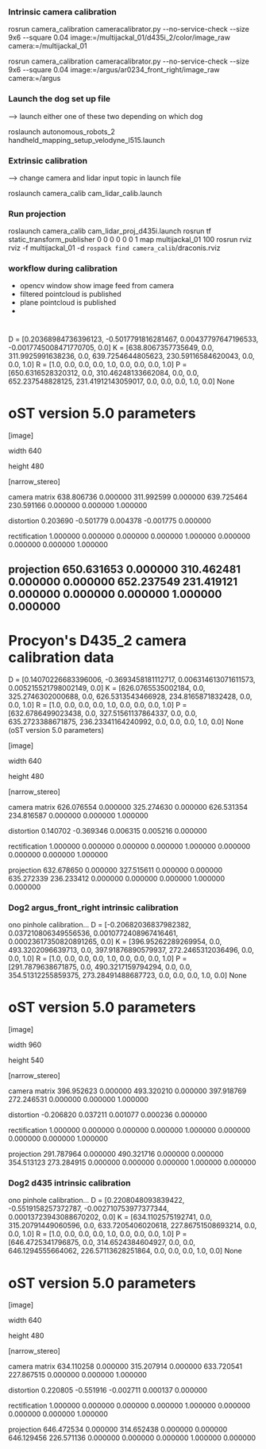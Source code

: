 
### Intrinsic camera calibration
rosrun camera_calibration cameracalibrator.py --no-service-check --size 9x6 --square 0.04 image:=/multijackal_01/d435i_2/color/image_raw camera:=/multijackal_01

rosrun camera_calibration cameracalibrator.py --no-service-check --size 9x6 --square 0.04 image:=/argus/ar0234_front_right/image_raw camera:=/argus

### Launch the dog set up file
--> launch either one of these two depending on which dog

roslaunch autonomous_robots_2 handheld_mapping_setup_velodyne_l515.launch

### Extrinsic calibration
--> change camera and lidar input topic in launch file

roslaunch camera_calib cam_lidar_calib.launch

### Run projection
roslaunch camera_calib cam_lidar_proj_d435i.launch
rosrun tf static_transform_publisher 0 0 0 0 0 0 1 map multijackal_01 100
rosrun rviz rviz -f multijackal_01 -d `rospack find camera_calib`/draconis.rviz


### workflow during calibration

- opencv window show image feed from camera
- filtered pointcloud is published
- plane pointcloud is published
- 



# 
D = [0.20368984736396123, -0.5017791816281467, 0.00437797647196533, -0.0017745008471770705, 0.0]
K = [638.8067357735649, 0.0, 311.9925991638236, 0.0, 639.7254644805623, 230.59116584620043, 0.0, 0.0, 1.0]
R = [1.0, 0.0, 0.0, 0.0, 1.0, 0.0, 0.0, 0.0, 1.0]
P = [650.6316528320312, 0.0, 310.46248133662084, 0.0, 0.0, 652.237548828125, 231.41912143059017, 0.0, 0.0, 0.0, 1.0, 0.0]
None
# oST version 5.0 parameters


[image]

width
640

height
480

[narrow_stereo]

camera matrix
638.806736 0.000000 311.992599
0.000000 639.725464 230.591166
0.000000 0.000000 1.000000

distortion
0.203690 -0.501779 0.004378 -0.001775 0.000000

rectification
1.000000 0.000000 0.000000
0.000000 1.000000 0.000000
0.000000 0.000000 1.000000

projection
650.631653 0.000000 310.462481 0.000000
0.000000 652.237549 231.419121 0.000000
0.000000 0.000000 1.000000 0.000000
--------------------------------------------------






# Procyon's D435_2 camera calibration data

D = [0.14070226683396006, -0.3693458181112717, 0.006314613071611573, 0.005215521798002149, 0.0]
K = [626.0765535002184, 0.0, 325.2746302000688, 0.0, 626.5313543466928, 234.8165871832428, 0.0, 0.0, 1.0]
R = [1.0, 0.0, 0.0, 0.0, 1.0, 0.0, 0.0, 0.0, 1.0]
P = [632.6786499023438, 0.0, 327.51561137864337, 0.0, 0.0, 635.2723388671875, 236.23341164240992, 0.0, 0.0, 0.0, 1.0, 0.0]
None
(oST version 5.0 parameters)


[image]

width
640

height
480

[narrow_stereo]

camera matrix
626.076554 0.000000 325.274630
0.000000 626.531354 234.816587
0.000000 0.000000 1.000000

distortion
0.140702 -0.369346 0.006315 0.005216 0.000000

rectification
1.000000 0.000000 0.000000
0.000000 1.000000 0.000000
0.000000 0.000000 1.000000

projection
632.678650 0.000000 327.515611 0.000000
0.000000 635.272339 236.233412 0.000000
0.000000 0.000000 1.000000 0.000000


### Dog2 argus_front_right intrinsic calibration

ono pinhole calibration...
D = [-0.20682036837982382, 0.037210806349556536, 0.0010772408967416461, 0.00023617350820891265, 0.0]
K = [396.95262289269954, 0.0, 493.3202096639713, 0.0, 397.91876890579937, 272.2465312036496, 0.0, 0.0, 1.0]
R = [1.0, 0.0, 0.0, 0.0, 1.0, 0.0, 0.0, 0.0, 1.0]
P = [291.7879638671875, 0.0, 490.3217159794294, 0.0, 0.0, 354.51312255859375, 273.28491488687723, 0.0, 0.0, 0.0, 1.0, 0.0]
None
# oST version 5.0 parameters


[image]

width
960

height
540

[narrow_stereo]

camera matrix
396.952623 0.000000 493.320210
0.000000 397.918769 272.246531
0.000000 0.000000 1.000000

distortion
-0.206820 0.037211 0.001077 0.000236 0.000000

rectification
1.000000 0.000000 0.000000
0.000000 1.000000 0.000000
0.000000 0.000000 1.000000

projection
291.787964 0.000000 490.321716 0.000000
0.000000 354.513123 273.284915 0.000000
0.000000 0.000000 1.000000 0.000000


### Dog2 d435 intrinsic calibration
ono pinhole calibration...
D = [0.2208048093839422, -0.5519158257372787, -0.002710753977377344, 0.00013723943088670202, 0.0]
K = [634.1102575192741, 0.0, 315.20791449060596, 0.0, 633.7205406020618, 227.86751508693214, 0.0, 0.0, 1.0]
R = [1.0, 0.0, 0.0, 0.0, 1.0, 0.0, 0.0, 0.0, 1.0]
P = [646.4725341796875, 0.0, 314.6524384604927, 0.0, 0.0, 646.1294555664062, 226.57113628251864, 0.0, 0.0, 0.0, 1.0, 0.0]
None
# oST version 5.0 parameters


[image]

width
640

height
480

[narrow_stereo]

camera matrix
634.110258 0.000000 315.207914
0.000000 633.720541 227.867515
0.000000 0.000000 1.000000

distortion
0.220805 -0.551916 -0.002711 0.000137 0.000000

rectification
1.000000 0.000000 0.000000
0.000000 1.000000 0.000000
0.000000 0.000000 1.000000

projection
646.472534 0.000000 314.652438 0.000000
0.000000 646.129456 226.571136 0.000000
0.000000 0.000000 1.000000 0.000000
